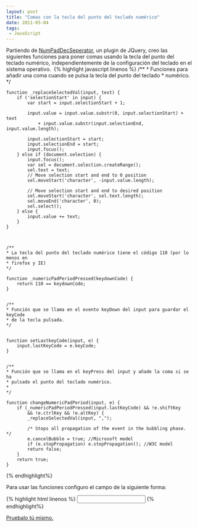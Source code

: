 ```yaml
---
layout: post
title: "Comas con la tecla del punto del teclado numérico"
date: 2011-05-04
tags:
 - JavaScript
---
```


Partiendo de [NumPadDecSeperator](http://nuyensgert.be/projects/numpad-decimal-separator/), un plugin de JQuery, creo las siguientes funciones para poner comas usando la tecla del punto del teclado numérico, independientemente de la configuración del teclado en el sistema operativo.
﻿
{% highlight javascript linenos %}
	/**
 	* Funciones para añadir una coma cuando se pulsa la tecla del punto del teclado
 	* numérico.
 	*/

	function _replaceSelectedVal(input, text) {
 		if ('selectionStart' in input) {
 			var start = input.selectionStart + 1;

			input.value = input.value.substr(0, input.selectionStart) + text
 				+ input.value.substr(input.selectionEnd, input.value.length);

			input.selectionStart = start;
			input.selectionEnd = start;
			input.focus();
 		} else if (document.selection) {
			input.focus();
			var sel = document.selection.createRange();
			sel.text = text;
			// Move selection start and end to 0 position
			sel.moveStart('character', -input.value.length);
			
			// Move selection start and end to desired position
			sel.moveStart('character', sel.text.length);
			sel.moveEnd('character', 0);
			sel.select();
		} else {
			input.value += text;
		}
	}
	


	/**
	* La tecla del punto del teclado numérico tiene el código 110 (por lo menos en
 	* firefox y IE)
	*/

	function _numericPadPeriodPressed(keydownCode) {
		return 110 == keydownCode;
	}


	/**
	* Función que se llama en el evento keyDown del input para guardar el keyCode
	* de la tecla pulsada.
	*/


	function setLastkeyCode(input, e) {
		input.lastKeyCode = e.keyCode;
	}


	/**
	* Función que se llama en el keyPress del input y añade la coma si se ha
 	* pulsado el punto del teclado numérico.
 	*
	*/

	function changeNumericPadPeriod(input, e) {
 		if (_numericPadPeriodPressed(input.lastKeyCode) && !e.shiftKey
			&& !e.ctrlKey && !e.altKey) {
			_replaceSelectedVal(input, ",");

			/* Stops all propagation of the event in the bubbling phase. */ 
			e.cancelBubble = true; //Microsoft model 
			if (e.stopPropagation) e.stopPropagation(); //W3C model 
			return false;
		}
 		return true;
	}
{% endhighlight%}

Para usar las funciones configuro el campo de la siguiente forma:

{% highlight html linenos %}
	<input type="text"  onkeydown="setLastkeyCode(this,event);printKeyCode(this);"
		onkeypress="return changeNumericPadPeriod(this,event);" />﻿
{% endhighlight%}

[Pruebalo tú mismo.](http://dl.dropbox.com/u/302696/blog_files/numericpadperiod/NumericPadPeriod/inicio.html)

